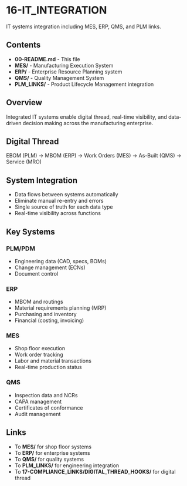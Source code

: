 # 16-IT_INTEGRATION

IT systems integration including MES, ERP, QMS, and PLM links.

## Contents

- **00-README.md** - This file
- **MES/** - Manufacturing Execution System
- **ERP/** - Enterprise Resource Planning system
- **QMS/** - Quality Management System
- **PLM_LINKS/** - Product Lifecycle Management integration

## Overview

Integrated IT systems enable digital thread, real-time visibility, and data-driven decision making across the manufacturing enterprise.

## Digital Thread

EBOM (PLM) → MBOM (ERP) → Work Orders (MES) → As-Built (QMS) → Service (MRO)

## System Integration

- Data flows between systems automatically
- Eliminate manual re-entry and errors
- Single source of truth for each data type
- Real-time visibility across functions

## Key Systems

### PLM/PDM
- Engineering data (CAD, specs, BOMs)
- Change management (ECNs)
- Document control

### ERP
- MBOM and routings
- Material requirements planning (MRP)
- Purchasing and inventory
- Financial (costing, invoicing)

### MES
- Shop floor execution
- Work order tracking
- Labor and material transactions
- Real-time production status

### QMS
- Inspection data and NCRs
- CAPA management
- Certificates of conformance
- Audit management

## Links

- To **MES/** for shop floor systems
- To **ERP/** for enterprise systems
- To **QMS/** for quality systems
- To **PLM_LINKS/** for engineering integration
- To **17-COMPLIANCE_LINKS/DIGITAL_THREAD_HOOKS/** for digital thread
